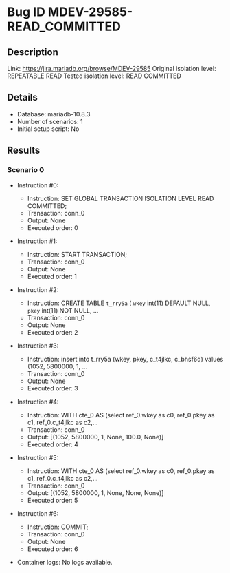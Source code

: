 # Bug ID MDEV-29585-READ_COMMITTED

## Description

Link:                     https://jira.mariadb.org/browse/MDEV-29585
Original isolation level: REPEATABLE READ
Tested isolation level:   READ COMMITTED


## Details
 * Database: mariadb-10.8.3
 * Number of scenarios: 1
 * Initial setup script: No

## Results
### Scenario 0
 * Instruction #0:
     - Instruction:  SET GLOBAL TRANSACTION ISOLATION LEVEL READ COMMITTED;
     - Transaction: conn_0
     - Output: None
     - Executed order: 0
 * Instruction #1:
     - Instruction:  START TRANSACTION;
     - Transaction: conn_0
     - Output: None
     - Executed order: 1
 * Instruction #2:
     - Instruction:  CREATE TABLE `t_rry5a` ( `wkey` int(11) DEFAULT NULL, `pkey` int(11) NOT NULL, ...
     - Transaction: conn_0
     - Output: None
     - Executed order: 2
 * Instruction #3:
     - Instruction:  insert into t_rry5a (wkey, pkey, c_t4jlkc, c_bhsf6d) values (1052, 5800000, 1, ...
     - Transaction: conn_0
     - Output: None
     - Executed order: 3
 * Instruction #4:
     - Instruction:  WITH cte_0 AS (select ref_0.wkey as c0, ref_0.pkey as c1, ref_0.c_t4jlkc as c2,...
     - Transaction: conn_0
     - Output: [(1052, 5800000, 1, None, 100.0, None)]
     - Executed order: 4
 * Instruction #5:
     - Instruction:  WITH cte_0 AS (select ref_0.wkey as c0, ref_0.pkey as c1, ref_0.c_t4jlkc as c2,...
     - Transaction: conn_0
     - Output: [(1052, 5800000, 1, None, None, None)]
     - Executed order: 5
 * Instruction #6:
     - Instruction:  COMMIT;
     - Transaction: conn_0
     - Output: None
     - Executed order: 6

 * Container logs:
   No logs available.
